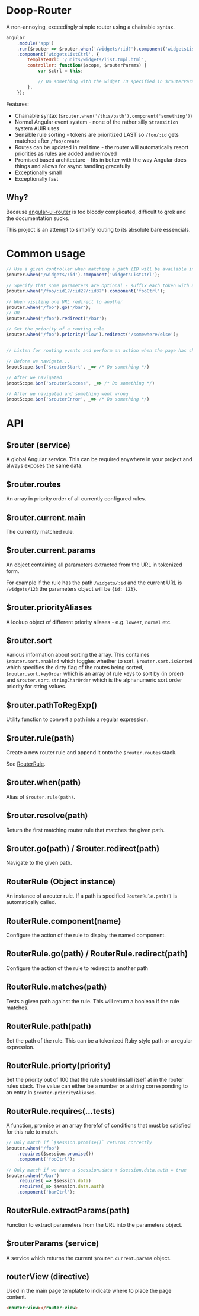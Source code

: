 Doop-Router
===========
A non-annoying, exceedingly simple router using a chainable syntax.


```javascript
angular
	.module('app')
	.run($router => $router.when('/widgets/:id?').component('widgetsListCtrl'))
	.component('widgetsListCtrl', {
		templateUrl: '/units/widgets/list.tmpl.html',
		controller: function($scope, $routerParams) {
			var $ctrl = this;

			// Do something with the widget ID specified in $routerParams.id
		},
	});
```

Features:

* Chainable syntax (`$router.when('/this/path').component('something')`)
* Normal Angular event system - none of the rather silly `$transition` system AUIR uses
* Sensible rule sorting - tokens are prioritized LAST so `/foo/:id` gets matched after `/foo/create`
* Routes can be updated in real time - the router will automatically resort priorities as rules are added and removed
* Promised based architecture - fits in better with the way Angular does things and allows for async handling gracefully
* Exceptionally small
* Exceptionally fast


Why?
----
Because [angular-ui-router](https://github.com/angular-ui/ui-router) is too bloody complicated, difficult to grok and the documentation sucks.

This project is an attempt to simplify routing to its absolute bare essencials.


Common usage
============

```javascript
// Use a given controller when matching a path (ID will be available in $routerParams.id)
$router.when('/widgets/:id').component('widgetsListCtrl');

// Specify that some parameters are optional - suffix each token with a question mark
$router.when('/foo/:id1?/:id2?/:id3?').component('fooCtrl');

// When visiting one URL redirect to another
$router.when('/foo').go('/bar');
// OR
$router.when('/foo').redirect('/bar');

// Set the priority of a routing rule
$router.when('/foo').priority('low').redirect('/somewhere/else');


// Listen for routing events and perform an action when the page has changed

// Before we navigate...
$rootScope.$on('$routerStart', _=> /* Do something */)

// After we navigated
$rootScope.$on('$routerSuccess', _=> /* Do something */)

// After we navigated and something went wrong
$rootScope.$on('$routerError', _=> /* Do something */)
```


API
===

$router (service)
-----------------
A global Angular service. This can be required anywhere in your project and always exposes the same data.

$router.routes
--------------
An array in priority order of all currently configured rules.

$router.current.main
--------------------
The currently matched rule.

$router.current.params
----------------------
An object containing all parameters extracted from the URL in tokenized form.

For example if the rule has the path `/widgets/:id` and the current URL is `/widgets/123` the parameters object will be `{id: 123}`.

$router.priorityAliases
-----------------------
A lookup object of different priority aliases - e.g. `lowest`, `normal` etc.

$router.sort
------------
Various information about sorting the array. This containes `$router.sort.enabled` which toggles whether to sort, `$router.sort.isSorted` which specifies the dirty flag of the routes being sorted, `$router.sort.keyOrder` which is an array of rule keys to sort by (in order) and `$router.sort.stringCharOrder` which is the alphanumeric sort order priority for string values.

$router.pathToRegExp()
----------------------
Utility function to convert a path into a regular expression.

$router.rule(path)
------------------
Create a new router rule and append it onto the `$router.routes` stack.

See [RouterRule](#routerrule).

$router.when(path)
------------------
Alias of `$router.rule(path)`.

$router.resolve(path)
---------------------
Return the first matching router rule that matches the given path.

$router.go(path) / $router.redirect(path)
-----------------------------------------
Navigate to the given path.


RouterRule (Object instance)
----------------------------
An instance of a router rule.
If a path is specified `RouterRule.path()` is automatically called.

RouterRule.component(name)
--------------------------
Configure the action of the rule to display the named component.

RouterRule.go(path) / RouterRule.redirect(path)
-----------------------------------------------
Configure the action of the rule to redirect to another path

RouterRule.matches(path)
------------------------
Tests a given path against the rule. This will return a boolean if the rule matches.

RouterRule.path(path)
---------------------
Set the path of the rule. This can be a tokenized Ruby style path or a regular expression.

RouterRule.priorty(priority)
----------------------------
Set the priority out of 100 that the rule should install itself at in the router rules stack.
The value can either be a number or a string corresponding to an entry in `$router.priorityAliases`.

RouterRule.requires(...tests)
-----------------------------
A function, promise or an array therefof of conditions that must be satisfied for this rule to match.

```javascript
// Only match if `$session.promise()` returns correctly
$router.when('/foo')
	.requires($session.promise())
	.component('fooCtrl');

// Only match if we have a $session.data + $session.data.auth = true
$router.when('/bar')
	.requires(_=> $session.data)
	.requires(_=> $session.data.auth)
	.component('barCtrl');
```


RouterRule.extractParams(path)
------------------------------
Function to extract parameters from the URL into the parameters object.


$routerParams (service)
-----------------------
A service which returns the current `$router.current.params` object.

routerView (directive)
----------------------
Used in the main page template to indicate where to place the page content.

```html
<router-view></router-view>
```
